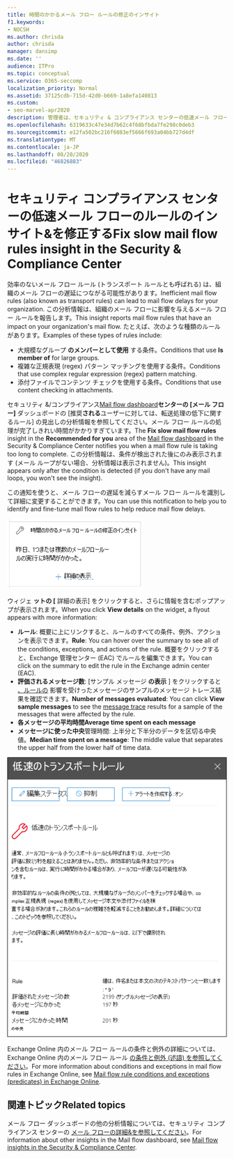 ```yaml
---
title: 時間のかかるメール フロー ルールの修正のインサイト
f1.keywords:
- NOCSH
ms.author: chrisda
author: chrisda
manager: dansimp
ms.date: ''
audience: ITPro
ms.topic: conceptual
ms.service: O365-seccomp
localization_priority: Normal
ms.assetid: 37125cdb-715d-42d0-b669-1a8efa140813
ms.custom:
- seo-marvel-apr2020
description: 管理者は、セキュリティ & コンプライアンス センターの低速メール フロー ルールのインサイトを使用して、組織の不効率な、または壊れていないメール フロー ルール (トランスポート ルールとも呼ばれる) を特定して修正する方法を学習できます。
ms.openlocfilehash: 6319633c47e34d7b62c4f68bfbda7fe298c0deb3
ms.sourcegitcommit: e12fa502bc216f6083ef5666f693a04bb727d4df
ms.translationtype: MT
ms.contentlocale: ja-JP
ms.lasthandoff: 08/20/2020
ms.locfileid: "46826883"
---
```

# <a name="fix-slow-mail-flow-rules-insight-in-the-security--compliance-center"></a><span data-ttu-id="c9de1-103">セキュリティ コンプライアンス センターの低速メール フローのルールのインサイト&を修正する</span><span class="sxs-lookup"><span data-stu-id="c9de1-103">Fix slow mail flow rules insight in the Security & Compliance Center</span></span>

<span data-ttu-id="c9de1-104">効率のないメール フロー ルール (トランスポート ルールとも呼ばれる) は、組織のメール フローの遅延につながる可能性があります。</span><span class="sxs-lookup"><span data-stu-id="c9de1-104">Inefficient mail flow rules (also known as transport rules) can lead to mail flow delays for your organization.</span></span> <span data-ttu-id="c9de1-105">この分析情報は、組織のメール フローに影響を与えるメール フロー ルールを報告します。</span><span class="sxs-lookup"><span data-stu-id="c9de1-105">This insight reports mail flow rules that have an impact on your organization's mail flow.</span></span> <span data-ttu-id="c9de1-106">たとえば、次のような種類のルールがあります。</span><span class="sxs-lookup"><span data-stu-id="c9de1-106">Examples of these types of rules include:</span></span>

- <span data-ttu-id="c9de1-107">大規模なグループ **のメンバーとして使用** する条件。</span><span class="sxs-lookup"><span data-stu-id="c9de1-107">Conditions that use **Is member of** for large groups.</span></span>
- <span data-ttu-id="c9de1-108">複雑な正規表現 (regex) パターン マッチングを使用する条件。</span><span class="sxs-lookup"><span data-stu-id="c9de1-108">Conditions that use complex regular expression (regex) pattern matching.</span></span>
- <span data-ttu-id="c9de1-109">添付ファイルでコンテンツ チェックを使用する条件。</span><span class="sxs-lookup"><span data-stu-id="c9de1-109">Conditions that use content checking in attachments.</span></span>

<span data-ttu-id="c9de1-110">セキュリティ &/コンプライアンス[Mail flow dashboard](mail-flow-insights-v2.md)**センターの [メール フロー]** ダッシュボードの [推奨**される**ユーザーに対しては、転送処理の低下に関するルール] の見出しの分析情報を参照してください。メール フロー ルールの処理が完了しきれい時間がかかりすぎています。</span><span class="sxs-lookup"><span data-stu-id="c9de1-110">The **Fix slow mail flow rules** insight in the **Recommended for you** area of the [Mail flow dashboard](mail-flow-insights-v2.md) in the Security & Compliance Center notifies you when a mail flow rule is taking too long to complete.</span></span> <span data-ttu-id="c9de1-111">この分析情報は、条件が検出された後にのみ表示されます (メール ループがない場合、分析情報は表示されません)。</span><span class="sxs-lookup"><span data-stu-id="c9de1-111">This insight appears only after the condition is detected (if you don't have any mail loops, you won't see the insight).</span></span>

<span data-ttu-id="c9de1-112">この通知を使うと、メール フローの遅延を減らすメール フロー ルールを識別して詳細に変更することができます。</span><span class="sxs-lookup"><span data-stu-id="c9de1-112">You can use this notification to help you to identify and fine-tune mail flow rules to help reduce mail flow delays.</span></span>

![メール フロー ダッシュボードの [推奨されるユーザーの詳細] 領域の低速メール フロー ルールの分析情報を修正する](../../media/mfi-fix-slow-mail-flow-rules.png)

<span data-ttu-id="c9de1-114">ウィジェ **ットの [** 詳細の表示] をクリックすると、さらに情報を含むポップアップが表示されます。</span><span class="sxs-lookup"><span data-stu-id="c9de1-114">When you click **View details** on the widget, a flyout appears with more information:</span></span>

- <span data-ttu-id="c9de1-115">**ルール**: 概要に上にリンクすると、ルールのすべての条件、例外、アクションを表示できます。</span><span class="sxs-lookup"><span data-stu-id="c9de1-115">**Rule**: You can hover over the summary to see all of the conditions, exceptions, and actions of the rule.</span></span> <span data-ttu-id="c9de1-116">概要をクリックすると、Exchange 管理センター (EAC) でルールを編集できます。</span><span class="sxs-lookup"><span data-stu-id="c9de1-116">You can click on the summary to edit the rule in the Exchange admin center (EAC).</span></span>
- <span data-ttu-id="c9de1-117">**評価されるメッセージ数**: [サンプル メッセージ **の表示** ] をクリックすると [、ルールの](message-trace-scc.md) 影響を受けったメッセージのサンプルのメッセージ トレース結果を確認できます。</span><span class="sxs-lookup"><span data-stu-id="c9de1-117">**Number of messages evaluated**: You can click **View sample messages** to see the [message trace](message-trace-scc.md) results for a sample of the messages that were affected by the rule.</span></span>
- <span data-ttu-id="c9de1-118">**各メッセージの平均時間**</span><span class="sxs-lookup"><span data-stu-id="c9de1-118">**Average time spent on each message**</span></span>
- <span data-ttu-id="c9de1-119">**メッセージに使った中央**管理時間: 上半分と下半分のデータを区切る中央値。</span><span class="sxs-lookup"><span data-stu-id="c9de1-119">**Median time spent on a message**: The middle value that separates the upper half from the lower half of time data.</span></span>

![[フライト の低速メール フロー ルール] の見出しをクリックした後に表示される詳細ポップアップ](../../media/mfi-fix-slow-mail-flow-rules-details.png)

<span data-ttu-id="c9de1-121">Exchange Online 内のメール フロー ルールの条件と例外の詳細については、Exchange Online 内のメール フロー ルール [の条件と例外 (述語) を参照してください](https://docs.microsoft.com/Exchange/security-and-compliance/mail-flow-rules/conditions-and-exceptions)。</span><span class="sxs-lookup"><span data-stu-id="c9de1-121">For more information about conditions and exceptions in mail flow rules in Exchange Online, see [Mail flow rule conditions and exceptions (predicates) in Exchange Online](https://docs.microsoft.com/Exchange/security-and-compliance/mail-flow-rules/conditions-and-exceptions).</span></span>

## <a name="related-topics"></a><span data-ttu-id="c9de1-122">関連トピック</span><span class="sxs-lookup"><span data-stu-id="c9de1-122">Related topics</span></span>

<span data-ttu-id="c9de1-123">メール フロー ダッシュボードの他の分析情報については、セキュリティ コンプライアンス センターの [メール フローの詳細&を参照してください](mail-flow-insights-v2.md)。</span><span class="sxs-lookup"><span data-stu-id="c9de1-123">For information about other insights in the Mail flow dashboard, see [Mail flow insights in the Security & Compliance Center](mail-flow-insights-v2.md).</span></span>
